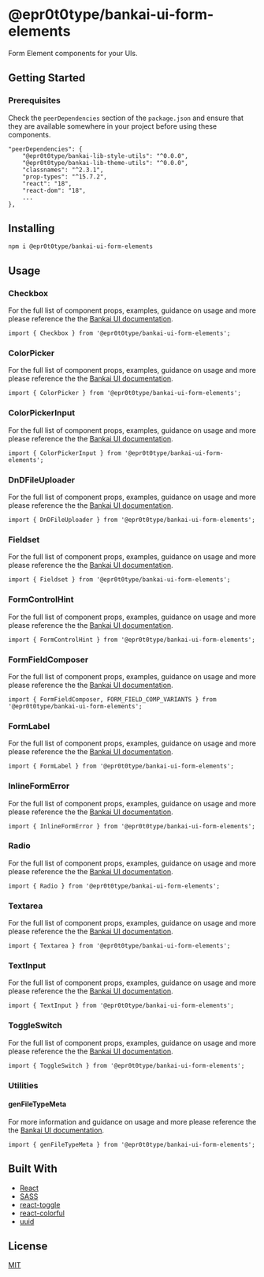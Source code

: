 # @epr0t0type/bankai-ui-form-elements
Form Element components for your UIs.

## Getting Started

### Prerequisites
Check the `peerDependencies` section of the `package.json` and ensure that they are available somewhere in your project before using these components.

```
"peerDependencies": {
    "@epr0t0type/bankai-lib-style-utils": "^0.0.0",
    "@epr0t0type/bankai-lib-theme-utils": "^0.0.0",
    "classnames": "^2.3.1",
    "prop-types": "^15.7.2",
    "react": "18",
    "react-dom": "18",
    ...
},
```

## Installing
```
npm i @epr0t0type/bankai-ui-form-elements
```

## Usage

### Checkbox
For the full list of component props, examples, guidance on usage and more please reference the the [Bankai UI documentation](https://bankai-ui.com/?path=/docs/components-form-elements--checkbox-story).

```
import { Checkbox } from '@epr0t0type/bankai-ui-form-elements';
```

### ColorPicker
For the full list of component props, examples, guidance on usage and more please reference the the [Bankai UI documentation](https://bankai-ui.com/?path=/story/components-form-elements--color-picker-story).

```
import { ColorPicker } from '@epr0t0type/bankai-ui-form-elements';
```

### ColorPickerInput
For the full list of component props, examples, guidance on usage and more please reference the the [Bankai UI documentation](https://bankai-ui.com/?path=/story/components-form-elements--color-picker-input-story).

```
import { ColorPickerInput } from '@epr0t0type/bankai-ui-form-elements';
```

### DnDFileUploader
For the full list of component props, examples, guidance on usage and more please reference the the [Bankai UI documentation](https://bankai-ui.com/?path=/story/components-form-elements--dn-d-file-uploader-story).

```
import { DnDFileUploader } from '@epr0t0type/bankai-ui-form-elements';
```

### Fieldset
For the full list of component props, examples, guidance on usage and more please reference the the [Bankai UI documentation](https://bankai-ui.com/?path=/story/components-form-elements--fieldset-story).

```
import { Fieldset } from '@epr0t0type/bankai-ui-form-elements';
```

### FormControlHint
For the full list of component props, examples, guidance on usage and more please reference the the [Bankai UI documentation](https://bankai-ui.com/).

```
import { FormControlHint } from '@epr0t0type/bankai-ui-form-elements';
```

### FormFieldComposer
For the full list of component props, examples, guidance on usage and more please reference the the [Bankai UI documentation](https://bankai-ui.com/?path=/story/components-form-elements--form-field-composer-story).

```
import { FormFieldComposer, FORM_FIELD_COMP_VARIANTS } from '@epr0t0type/bankai-ui-form-elements';
```

### FormLabel
For the full list of component props, examples, guidance on usage and more please reference the the [Bankai UI documentation](https://bankai-ui.com/).

```
import { FormLabel } from '@epr0t0type/bankai-ui-form-elements';
```

### InlineFormError
For the full list of component props, examples, guidance on usage and more please reference the the [Bankai UI documentation](https://bankai-ui.com/).

```
import { InlineFormError } from '@epr0t0type/bankai-ui-form-elements';
```

### Radio
For the full list of component props, examples, guidance on usage and more please reference the the [Bankai UI documentation](https://bankai-ui.com/?path=/story/components-form-elements--radio-story).

```
import { Radio } from '@epr0t0type/bankai-ui-form-elements';
```

### Textarea
For the full list of component props, examples, guidance on usage and more please reference the the [Bankai UI documentation](https://bankai-ui.com/?path=/story/components-form-elements--textarea-story).

```
import { Textarea } from '@epr0t0type/bankai-ui-form-elements';
```

### TextInput
For the full list of component props, examples, guidance on usage and more please reference the the [Bankai UI documentation](https://bankai-ui.com/?path=/story/components-form-elements--text-input-story).

```
import { TextInput } from '@epr0t0type/bankai-ui-form-elements';
```

### ToggleSwitch
For the full list of component props, examples, guidance on usage and more please reference the the [Bankai UI documentation](https://bankai-ui.com/?path=/story/components-form-elements--toggle-switch-story).

```
import { ToggleSwitch } from '@epr0t0type/bankai-ui-form-elements';
```

### Utilities

#### genFileTypeMeta
For more information and guidance on usage and more please reference the the [Bankai UI documentation](https://bankai-ui.com/).

```
import { genFileTypeMeta } from '@epr0t0type/bankai-ui-form-elements';
```

## Built With
* [React](https://github.com/facebook/react)
* [SASS](https://github.com/sass/sass)
* [react-toggle](https://github.com/aaronshaf/react-toggle)
* [react-colorful](https://github.com/omgovich/react-colorful)
* [uuid](https://github.com/uuidjs/uuid)

## License
[MIT](../../../LICENSE)

